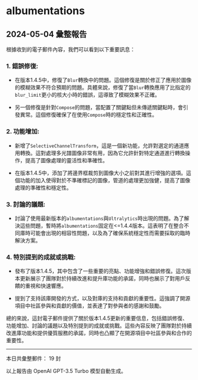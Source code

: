 # albumentations

## 2024-05-04 彙整報告

根據收到的電子郵件內容，我們可以看到以下重要訊息：



### 1. 錯誤修復:

   - 在版本1.4.5中，修復了`Blur`轉換中的問題。這個修復是關於修正了應用於圖像的模糊效果不符合預期的問題。具體來說，修復了當`Blur`轉換應用了比指定的`blur_limit`更小的核大小時的錯誤，這導致了模糊效果不正確。

   - 另一個修復是針對`Compose`的問題，當配置了關鍵點但未傳遞關鍵點時，會引發異常。這個修復確保了在使用`Compose`時的穩定性和正確性。



### 2. 功能增加:

   - 新增了`SelectiveChannelTransform`，這是一個新功能，允許對選定的通道應用轉換。這對處理多光譜圖像非常有用，因為它允許針對特定通道進行轉換操作，提高了圖像處理的靈活性和準確性。

   - 在版本1.4.5中，添加了將邊界框裁剪到圖像大小之前對其進行增強的選項。這個功能的加入使得對於不準確標記的圖像，管道的處理更加強健，提高了圖像處理的準確性和穩定性。



### 3. 討論的議題:

   - 討論了使用最新版本的`albumentations`與`Ultralytics`時出現的問題。為了解決這些問題，暫時將`albumentations`固定在<=1.4.4版本。這表明了在整合不同庫時可能會出現的相容性問題，以及為了確保系統穩定性而需要採取的臨時解決方案。



### 4. 特別提到的成就或挑戰:

   - 發布了版本1.4.5，其中包含了一些重要的亮點、功能增強和錯誤修復。這次版本更新展示了團隊對於持續改進和提升庫功能的承諾，同時也展示了對用戶反饋的重視和快速響應。

   - 提到了支持該庫開發的方式，以及對庫的支持和貢獻的重要性。這強調了開源項目中社區參與和貢獻的價值，並表達了對參與者的感謝和鼓勵。



總的來說，這封電子郵件提供了關於版本1.4.5更新的重要信息，包括錯誤修復、功能增加、討論的議題以及特別提到的成就或挑戰。這些內容反映了團隊對於持續改進庫功能和提供優質服務的承諾，同時也凸顯了在開源項目中社區參與和合作的重要性。



---



本日共彙整郵件： 19 封



以上報告由 OpenAI GPT-3.5 Turbo 模型自動生成。